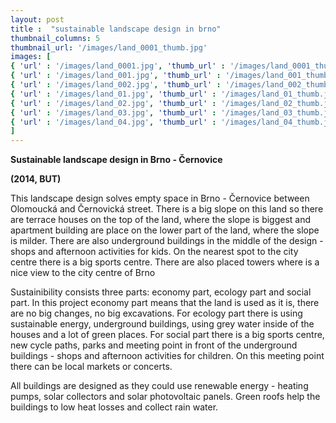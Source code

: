 ```yaml
---
layout: post
title :  "sustainable landscape design in brno"
thumbnail_columns: 5
thumbnail_url: '/images/land_0001_thumb.jpg'
images: [
{ 'url' : '/images/land_0001.jpg', 'thumb_url' : '/images/land_0001_thumb.jpg', 'title' : 'sustainable landscape design in brno' },
{ 'url' : '/images/land_001.jpg', 'thumb_url' : '/images/land_001_thumb.jpg', 'title' : 'sustainable landscape design in brno - types of builidngs' },
{ 'url' : '/images/land_002.jpg', 'thumb_url' : '/images/land_002_thumb.jpg', 'title' : 'sustainable landscape design in brno' },
{ 'url' : '/images/land_01.jpg', 'thumb_url' : '/images/land_01_thumb.jpg', 'title' : 'the centre of the new design - square in front of the 	underground buildings' },
{ 'url' : '/images/land_02.jpg', 'thumb_url' : '/images/land_02_thumb.jpg', 'title' : 'town houses with solar panels on their facades' },
{ 'url' : '/images/land_03.jpg', 'thumb_url' : '/images/land_03_thumb.jpg', 'title' : 'a street with town houses, terrace houses and a tower' },
{ 'url' : '/images/land_04.jpg', 'thumb_url' : '/images/land_04_thumb.jpg', 'title' : 'a street with apartment buildings' },
]
---
```

<p><b>Sustainable landscape design in Brno - Černovice</b></p>

<p><b>(2014, BUT)</b></p>

<p>This landscape design solves empty space in Brno - Černovice between Olomoucká and Černovická street. There is a big slope on this land so there are terrace houses on the top of the land, where the slope is biggest and apartment building are place on the lower part of the land, where the slope is milder. There are also underground buildings in the middle of the design - shops and afternoon activities for kids. On the nearest spot to the city centre there is a big sports centre. There are also placed towers where is a nice view to the city centre of Brno </p>

<p>Sustainibility consists three parts: economy part, ecology part and social part. In this project economy part means that the land is used as it is, there are no big changes, no big excavations. For ecology part there is using sustainable energy, underground buildings, using grey water inside of the houses and a lot of green places. For social part there is a big sports centre, new cycle paths, parks and meeting point in front of the underground buildings - shops and afternoon activities for children. On this meeting point there can be local markets or concerts.</p>

<p>All buildings are designed as they could use renewable energy - heating pumps, solar collectors and solar photovoltaic panels. Green roofs help the buildings to low heat losses and collect rain water.</p>
